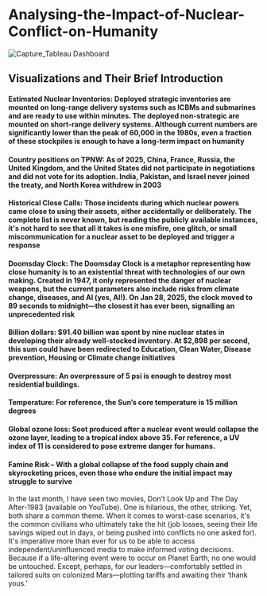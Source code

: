 # Analysing-the-Impact-of-Nuclear-Conflict-on-Humanity

![Capture_Tableau Dashboard](https://github.com/user-attachments/assets/655b00ee-8ec9-4e85-99b8-ff4102c91020)



## Visualizations and Their Brief Introduction
#### Estimated Nuclear Inventories: Deployed strategic inventories are mounted on long-range delivery systems such as ICBMs and submarines and are ready to use within minutes. The deployed non-strategic are mounted on short-range delivery systems. Although current numbers are significantly lower than the peak of  60,000 in the 1980s, even a fraction of these stockpiles is enough to have a long-term impact on humanity
#### Country positions on TPNW: As of 2025, China, France, Russia, the United Kingdom, and the United States did not participate in negotiations and did not vote for its adoption. India, Pakistan, and Israel never joined the treaty, and North Korea withdrew in 2003
#### Historical Close Calls: Those incidents during which nuclear powers came close to using their assets, either accidentally or deliberately. The complete list is never known, but reading the publicly available instances, it's not hard to see that all it takes is one misfire, one glitch, or small miscommunication for a nuclear asset to be deployed and trigger a response
#### Doomsday Clock: The Doomsday Clock is a metaphor representing how close humanity is to an existential threat with technologies of our own making. Created in 1947, it only represented the danger of nuclear weapons, but the current parameters also include risks from climate change, diseases, and AI (yes, AI!). On Jan 28, 2025, the clock moved to 89 seconds to midnight—the closest it has ever been, signalling an unprecedented risk
#### Billion dollars: $91.40 billion was spent by nine nuclear states in developing their already well-stocked inventory. At $2,898 per second, this sum could have been redirected to Education, Clean Water, Disease prevention, Housing or Climate change initiatives 
#### Overpressure: An overpressure of 5 psi is enough to destroy most residential buildings. 
#### Temperature: For reference, the Sun’s core temperature is 15 million degrees
#### Global ozone loss: Soot produced after a nuclear event would collapse the ozone layer, leading to a tropical index above 35. For reference, a UV index of 11 is considered to pose extreme danger for humans.
#### Famine Risk – With a global collapse of the food supply chain and skyrocketing prices, even those who endure the initial impact may struggle to survive

In the last month, I have seen two movies, Don’t Look Up and The Day After-1983 (available on YouTube). One is hilarious, the other, striking. Yet, both share a common theme. When it comes to worst-case scenarios, it's the common civilians who ultimately take the hit (job losses, seeing their life savings wiped out in days, or being pushed into conflicts no one asked for). It's imperative more than ever for us to be able to access independent/uninfluenced media to make informed voting decisions. Because if a life-altering event were to occur on Planet Earth, no one would be untouched. Except, perhaps, for our leaders—comfortably settled in tailored suits on colonized Mars—plotting tariffs and awaiting their ‘thank yous.’


